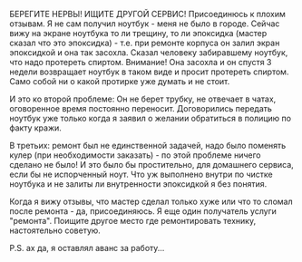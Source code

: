 БЕРЕГИТЕ НЕРВЫ! ИЩИТЕ ДРУГОЙ СЕРВИС! Присоединюсь к плохим отзывам. Я не сам получил ноутбук - меня не было в городе. Сейчас вижу на экране ноутбука то ли трещину, то ли эпоксидка (мастер сказал что это эпоксидка) - т.е. при ремонте корпуса он залил экран эпоксидкой и она так засохла. Сказал человеку забиравшему ноутбук, что надо протереть спиртом. Внимание! Она засохла и он спустя 3 недели возвращает ноутбук в таком виде и просит протереть спиртом. Само собой ни о какой протирке уже думать и не стоит.

И это ко второй проблеме: Он не берет трубку, не отвечает в чатах, оговоренное время постоянно переносит. Договорились передать ноутбук уже только когда я заявил о желании обратиться в полицию по факту кражи.

В третьих: ремонт был не единственной задачей, надо было поменять кулер (при необходимости заказать) - по этой проблеме ничего сделано не было! И это было бы простительно, для домашнего сервиса, если бы не испорченный ноут. Что уж выполнено внутри по чистке ноутбука и не залиты ли внутренности эпоксидкой я без понятия.

Когда я вижу отзывы, что мастер сделал только хуже или что то сломал после ремонта - да, присоединяюсь. Я еще один получатель услуги "ремонта". Поищите другое место где ремонтировать технику, настоятельно советую.

P.S. ах да, я оставлял аванс за работу...